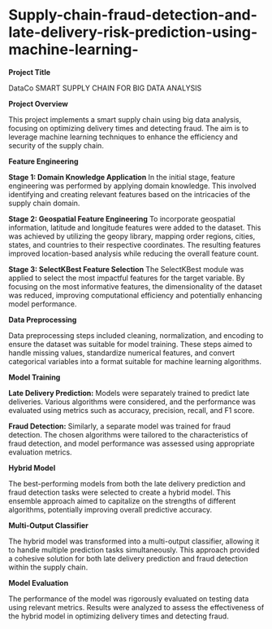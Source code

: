 # Supply-chain-fraud-detection-and-late-delivery-risk-prediction-using-machine-learning-

**Project Title**

DataCo SMART SUPPLY CHAIN FOR BIG DATA ANALYSIS

**Project Overview**

This project implements a smart supply chain using big data analysis, focusing on optimizing delivery times and detecting fraud. The aim is to leverage machine learning techniques to enhance the efficiency and security of the supply chain.

**Feature Engineering**

**Stage 1: Domain Knowledge Application**
In the initial stage, feature engineering was performed by applying domain knowledge. This involved identifying and creating relevant features based on the intricacies of the supply chain domain.

**Stage 2: Geospatial Feature Engineering**
To incorporate geospatial information, latitude and longitude features were added to the dataset. This was achieved by utilizing the geopy library, mapping order regions, cities, states, and countries to their respective coordinates. The resulting features improved location-based analysis while reducing the overall feature count.

**Stage 3: SelectKBest Feature Selection**
The SelectKBest module was applied to select the most impactful features for the target variable. By focusing on the most informative features, the dimensionality of the dataset was reduced, improving computational efficiency and potentially enhancing model performance.

**Data Preprocessing**

Data preprocessing steps included cleaning, normalization, and encoding to ensure the dataset was suitable for model training. These steps aimed to handle missing values, standardize numerical features, and convert categorical variables into a format suitable for machine learning algorithms.

**Model Training**

**Late Delivery Prediction:**
Models were separately trained to predict late deliveries. Various algorithms were considered, and the performance was evaluated using metrics such as accuracy, precision, recall, and F1 score.

**Fraud Detection:**
Similarly, a separate model was trained for fraud detection. The chosen algorithms were tailored to the characteristics of fraud detection, and model performance was assessed using appropriate evaluation metrics.

**Hybrid Model**

The best-performing models from both the late delivery prediction and fraud detection tasks were selected to create a hybrid model. This ensemble approach aimed to capitalize on the strengths of different algorithms, potentially improving overall predictive accuracy.

**Multi-Output Classifier**

The hybrid model was transformed into a multi-output classifier, allowing it to handle multiple prediction tasks simultaneously. This approach provided a cohesive solution for both late delivery prediction and fraud detection within the supply chain.

**Model Evaluation**

The performance of the model was rigorously evaluated on testing data using relevant metrics. Results were analyzed to assess the effectiveness of the hybrid model in optimizing delivery times and detecting fraud.
